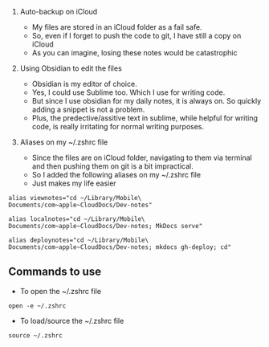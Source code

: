 1. Auto-backup on iCloud
	- My files are stored in an iCloud folder as a fail safe.
	- So, even if I forget to push the code to git, I have still a copy on iCloud
	- As you can imagine, losing these notes would be catastrophic

2. Using Obsidian to edit the files
	- Obsidian is my editor of choice.
	- Yes, I could use Sublime too. Which I use for writing code.
	- But since I use obsidian for my daily notes, it is always on. So quickly adding a snippet is not a problem. 
	- Plus, the predective/assitive text in sublime, while helpful for writing code, is really irritating for normal writing purposes. 

3. Aliases on my ~/.zshrc file
	- Since the files are on iCloud folder, navigating to them via terminal and then pushing them on git is a bit impractical.
	- So I added the following aliases on my ~/.zshrc file
	- Just makes my life easier
	
```	
alias viewnotes="cd ~/Library/Mobile\ Documents/com~apple~CloudDocs/Dev-notes"

alias localnotes="cd ~/Library/Mobile\ Documents/com~apple~CloudDocs/Dev-notes; MkDocs serve"

alias deploynotes="cd ~/Library/Mobile\ Documents/com~apple~CloudDocs/Dev-notes; mkdocs gh-deploy; cd"
```
	
## Commands to use

- To open the ~/.zshrc file
```      
open -e ~/.zshrc
```
	
- To load/source the ~/.zshrc file
	
```
source ~/.zshrc
```
